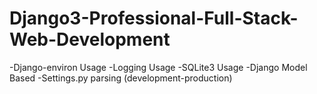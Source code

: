 # Django3-Professional-Full-Stack-Web-Development
-Django-environ Usage
-Logging Usage
-SQLite3 Usage
-Django Model Based
-Settings.py parsing (development-production)
